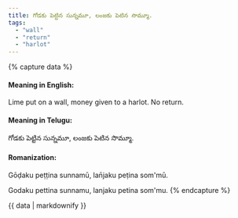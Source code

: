 ```yaml
---
title: గోడకు పెట్టిన సున్నమూ, లంజకు పెటిన సొమ్మూ.
tags:
  - "wall"
  - "return"
  - "harlot"
---
```


{% capture data %}
#### Meaning in English:
Lime put on a wall, money given to a harlot.
No return.

#### Meaning in Telugu:
గోడకు పెట్టిన సున్నమూ, లంజకు పెటిన సొమ్మూ.

#### Romanization:
Gōḍaku peṭṭina sunnamū, lan̄jaku peṭina som'mū.

Godaku pettina sunnamu, lanjaku petina som'mu.
{% endcapture %}

{{ data | markdownify }}

